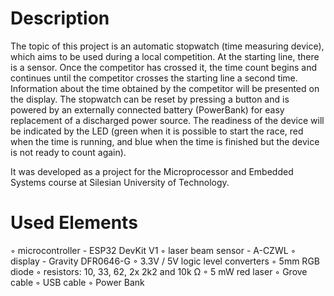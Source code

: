 # Description
The topic of this project is an automatic stopwatch (time measuring device), which aims to be used during a local competition. At the starting line, there is a sensor. Once the competitor has crossed it, the time count begins and continues until the competitor crosses the starting line a second time. Information about the time obtained by the competitor will be presented on the display. The stopwatch can be reset by pressing a button and is powered by an externally connected battery (PowerBank) for easy replacement of a discharged power source. The readiness of the device will be indicated by the LED (green when it is possible to start the race, red when the time is running, and blue when the time is finished but the device is not ready to count again).

It was developed as a project for the Microprocessor and Embedded Systems course at Silesian University of Technology.
# Used Elements
◦ microcontroller - ESP32 DevKit V1
◦ laser beam sensor - A-CZWL
◦ display - Gravity DFR0646-G
◦ 3.3V / 5V logic level converters
◦ 5mm RGB diode
◦ resistors: 10, 33, 62, 2x 2k2 and 10k Ω
◦ 5 mW red laser
◦ Grove cable
◦ USB cable
◦ Power Bank 
